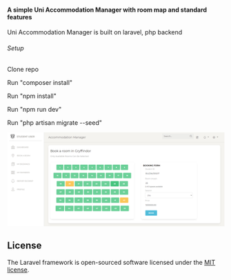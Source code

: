 <h4>A simple Uni Accommodation Manager with room map and standard features</h4>
<p>Uni Accommodation Manager is built on laravel, php backend</p>

<h6>Setup</h6>
<p>Clone repo</p>
<p>Run "composer install"</p>
<p>Run "npm install"</p>
<p>Run "npm run dev"</p>
<p>Run "php artisan migrate --seed"</p>

<p align="center"><a><img src="public/Screenshot (2).png" width="600" height="auto"></a></p>



## License

The Laravel framework is open-sourced software licensed under the [MIT license](https://opensource.org/licenses/MIT).
